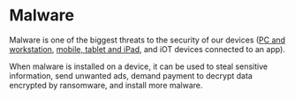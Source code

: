 # Malware

Malware is one of the biggest threats to the security of our devices ([PC and workstation](../workstation/malware.md), [mobile, tablet and iPad](../mobile/malware.md), and iOT devices connected to an app). 

When malware is installed on a device, it can be used to steal sensitive information, send unwanted ads, demand payment to decrypt data encrypted by ransomware, and install more malware.
